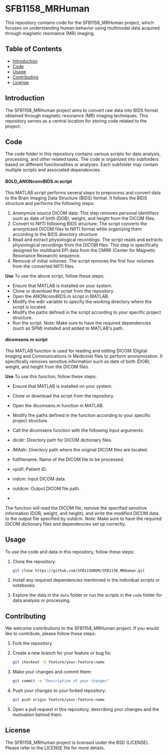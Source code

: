 # SFB1158_MRHuman

This repository contains code for the SFB1158_MRHuman project, which focuses on understanding human behavior using multimodal data acquired through magnetic resonance (MR) imaging.

## Table of Contents

- [Introduction](#introduction)
- [Code](#code)
- [Usage](#usage)
- [Contributing](#contributing)
- [License](#license)

## Introduction

The SFB1158_MRHuman project aims to convert raw data into BIDS format obtained through magnetic resonance (MR) imaging techniques. This repository serves as a central location for storing code related to the project.

## Code

The code folder in this repository contains various scripts for data analysis, processing, and other related tasks. The code is organized into subfolders based on different functionalities or analyses. Each subfolder may contain multiple scripts and associated dependencies.

#### **BOLD_ANONconvBIDS.m script**

This MATLAB script performs several steps to preprocess and convert data to the Brain Imaging Data Structure (BIDS) format. It follows the BIDS structure and performs the following steps:

1. Anonymize source DICOM data: This step removes personal identifiers such as date of birth (DOB), weight, and height from the DICOM files.
2. Convert to NIfTI following BIDS structure: The script converts the anonymized DICOM files to NIfTI format while organizing them according to the BIDS directory structure.
3. Read and extract physiological recordings: The script reads and extracts physiological recordings from the DICOM files. This step is specifically designed for multiband EPI data from the CMRR (Center for Magnetic Resonance Research) sequence.
4. Removal of initial volumes: The script removes the first four volumes from the converted NIfTI files.

**Use**
To use the above script, follow these steps:
- Ensure that MATLAB is installed on your system.
- Clone or download the script from the repository.
- Open the ANONconvBIDS.m script in MATLAB.
- Modify the wdir variable to specify the working directory where the script is located.
- Modify the paths defined in the script according to your specific project structure.
- Run the script.
Note: Make sure to have the required dependencies (such as SPM) installed and added to MATLAB's path.

#### **dicomsens.m script**

This MATLAB function is used for reading and editing DICOM (Digital Imaging and Communications in Medicine) files to perform anonymization. It specifically removes sensitive information such as date of birth (DOB), weight, and height from the DICOM files.

**Use**
To use this function, follow these steps:

- Ensure that MATLAB is installed on your system.
- Clone or download the script from the repository.
- Open the dicomsens.m function in MATLAB.
- Modify the paths defined in the function according to your specific project structure.
- Call the dicomsens function with the following input arguments:

- dicdir: Directory path for DICOM dictionary files.
- IMAdir: Directory path where the original DICOM files are located.
- fullfilename: Name of the DICOM file to be processed.
- vpid1: Patient ID.
- indcm: Input DICOM data.
- outdcm: Output DICOM file path.
- 
The function will read the DICOM file, remove the specified sensitive information (DOB, weight, and height), and write the modified DICOM data to the output file specified by outdcm.
Note: Make sure to have the required DICOM dictionary files and dependencies set up correctly.


## Usage

To use the code and data in this repository, follow these steps:

1. Clone the repository:

   ```bash
   git clone https://github.com/SFB1158RDM/SFB1158_MRHuman.git
   ```

2. Install any required dependencies mentioned in the individual scripts or notebooks.

3. Explore the data in the `data` folder or run the scripts in the `code` folder for data analysis or processing.

## Contributing

We welcome contributions to the SFB1158_MRHuman project. If you would like to contribute, please follow these steps:

1. Fork the repository.

2. Create a new branch for your feature or bug fix:

   ```bash
   git checkout -b feature/your-feature-name
   ```

3. Make your changes and commit them:

   ```bash
   git commit -m "Description of your changes"
   ```

4. Push your changes to your forked repository:

   ```bash
   git push origin feature/your-feature-name
   ```

5. Open a pull request in this repository, describing your changes and the motivation behind them.

## License

The SFB1158_MRHuman project is licensed under the BSD (LICENSE). Please refer to the LICENSE file for more details.
